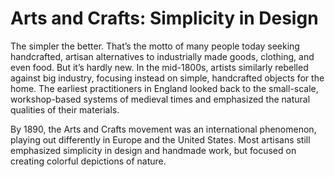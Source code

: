 # Arts and Crafts: Simplicity in Design

The simpler the better. That’s the motto of many people today seeking handcrafted, artisan alternatives to industrially made goods, clothing, and even food. But it’s hardly new. In the mid-1800s, artists similarly rebelled against big industry, focusing instead on simple, handcrafted objects for the home. The earliest practitioners in England looked back to the small-scale, workshop-based systems of medieval times and emphasized the natural qualities of their materials.<span class="Apple-converted-space"> </span>

By 1890, the Arts and Crafts movement was an international phenomenon, playing out differently in Europe and the United States. Most artisans still emphasized simplicity in design and handmade work, but focused on creating colorful depictions of nature.

